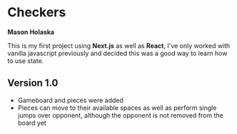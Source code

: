 # Checkers
**Mason Holaska**

This is my first project using **Next.js** as well as **React**, I've only worked with vanilla javascript previously and decided this was a good way to learn how to use state.

## Version 1.0
- Gameboard and pieces were added
- Pieces can move to their available spaces as well as perform single jumps over opponent, although the opponent is not removed from the board yet